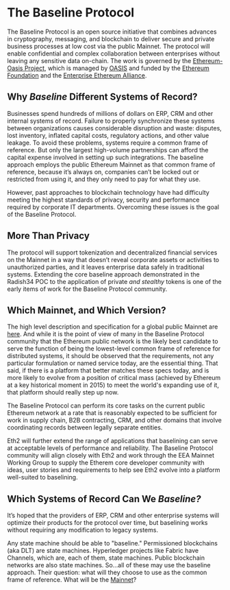 # The Baseline Protocol

The Baseline Protocol is an open source initiative that combines advances in cryptography, messaging, and blockchain to deliver secure and private business processes at low cost via the public Mainnet. The protocol will enable confidential and complex collaboration between enterprises without leaving any sensitive data on-chain. The work is governed by the [Ethereum-Oasis Project](https://github.com/ethereum/oasis-open-project), which is managed by [OASIS](https://oasis-open-projects.org/) and funded by the [Ethereum Foundation](https://ethereum.org/) and the [Enterprise Ethereum Alliance](https://entethalliance.org/).

## Why _Baseline_ Different Systems of Record?

Businesses spend hundreds of millions of dollars on ERP, CRM and other internal systems of record. Failure to properly synchronize these systems between organizations causes considerable disruption and waste: disputes, lost inventory, inflated capital costs, regulatory actions, and other value leakage. To avoid these problems, systems require a common frame of reference. But only the largest high-volume partnerships can afford the capital expense involved in setting up such integrations. The baseline approach employs the public Ethereum Mainnet as that common frame of reference, because it’s always on, companies can’t be locked out or restricted from using it, and they only need to pay for what they use.

However, past approaches to blockchain technology have had difficulty meeting the highest standards of privacy, security and performance required by corporate IT departments. Overcoming these issues is the goal of the Baseline Protocol.

## More Than Privacy

The protocol will support tokenization and decentralized financial services on the Mainnet in a way that doesn’t reveal corporate assets or activities to unauthorized parties, and it leaves enterprise data safely in traditional systems. Extending the core baseline approach demonstrated in the Radish34 POC to the application of private _and stealthy_ tokens is one of the early items of work for the Baseline Protocol community.

## Which Mainnet, and Which Version?

The high level description and specification for a global public Mainnet are [here](standards/mainnet.md). And while it is the point of view of many in the Baseline Protocol community that the Ethereum public network is the likely best candidate to serve the function of being the lowest-level common frame of reference for distributed systems, it should be observed that the requirements, not any particular formulation or named service today, are the essential thing. That said, if there is a platform that better matches these specs today, and is more likely to evolve from a position of critical mass \(achieved by Ethereum at a key historical moment in 2015\) to meet the world's expanding use of it, that platform should really step up now.

The Baseline Protocol can perform its core tasks on the current public Ethereum network at a rate that is reasonably expected to be sufficient for work in supply chain, B2B contracting, CRM, and other domains that involve coordinating records between legally separate entities.

Eth2 will further extend the range of applications that baselining can serve at acceptable levels of performance and reliability. The Baseline Protocol community will align closely with Eth2 and work through the EEA Mainnet Working Group to supply the Etherem core developer community with ideas, user stories and requirements to help see Eth2 evolve into a platform well-suited to baselining.

## Which Systems of Record Can We _Baseline?_

It’s hoped that the providers of ERP, CRM and other enterprise systems will optimize their products for the protocol over time, but baselining works without requiring any modification to legacy systems.

Any state machine should be able to "baseline." Permissioned blockchains \(aka DLT\) are state machines. Hyperledger projects like Fabric have Channels, which are, each of them, state machines. Public blockchain networks are also state machines. So...all of these may use the baseline approach. Their question: what will they choose to use as the common frame of reference. What will be the [Mainnet](../basics/glossary.md#mainnet)?

